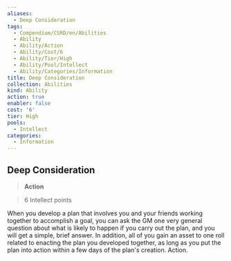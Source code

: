 ```yaml
---
aliases:
  - Deep Consideration
tags:
  - Compendium/CSRD/en/Abilities
  - Ability
  - Ability/Action
  - Ability/Cost/6
  - Ability/Tier/High
  - Ability/Pool/Intellect
  - Ability/Categories/Information
title: Deep Consideration
collection: Abilities
kind: Ability
action: true
enabler: false
cost: '6'
tier: High
pools:
  - Intellect
categories:
  - Information
---
```

## Deep Consideration    
>**Action**    
>6 Intellect points  
    
When you develop a plan that involves you and your friends working together to accomplish a goal, you can ask the GM one very general question about what is likely to happen if you carry out the plan, and you will get a simple, brief answer. In addition, all of you gain an asset to one roll related to enacting the plan you developed together, as long as you put the plan into action within a few days of the plan's creation. Action.